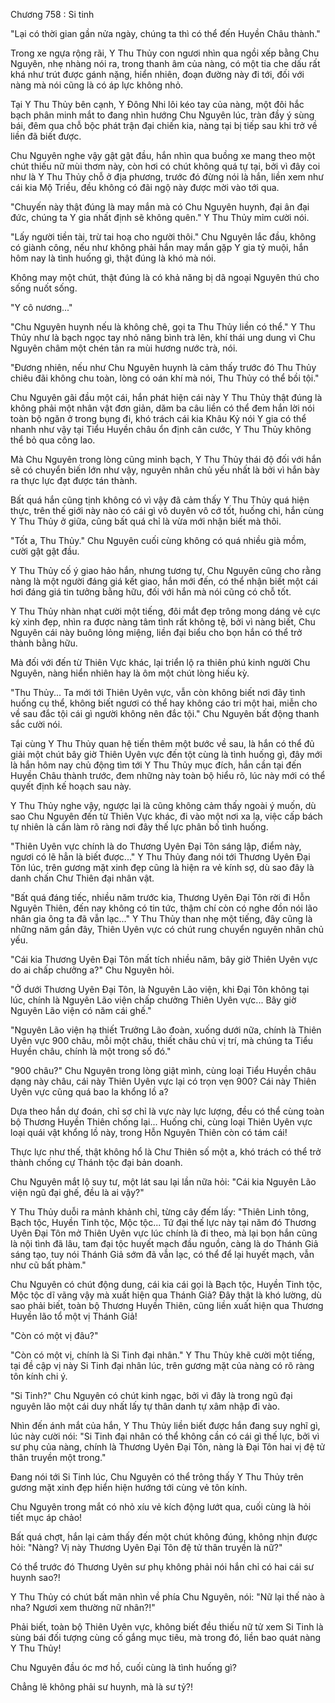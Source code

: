 




Chương 758 : Si tinh


"Lại có thời gian gần nửa ngày, chúng ta thì có thể đến Huyền Châu thành."

Trong xe ngựa rộng rãi, Y Thu Thủy con ngươi nhìn qua ngồi xếp bằng Chu Nguyên, nhẹ nhàng nói ra, trong thanh âm của nàng, có một tia che dấu rất khá như trút được gánh nặng, hiển nhiên, đoạn đường này đi tới, đối với nàng mà nói cũng là có áp lực không nhỏ.

Tại Y Thu Thủy bên cạnh, Y Đông Nhi lôi kéo tay của nàng, một đôi hắc bạch phân minh mắt to đang nhìn hướng Chu Nguyên lúc, tràn đầy ý sùng bái, đêm qua chỗ bộc phát trận đại chiến kia, nàng tại bị tiếp sau khi trở về liền đã biết được.

Chu Nguyên nghe vậy gật gật đầu, hắn nhìn qua buồng xe mang theo một chút thiếu nữ mùi thơm này, còn hơi có chút không quá tự tại, bởi vì đây coi như là Y Thu Thủy chỗ ở địa phương, trước đó đừng nói là hắn, liền xem như cái kia Mộ Triều, đều không có đãi ngộ này được mời vào tới qua.

"Chuyến này thật đúng là may mắn mà có Chu Nguyên huynh, đại ân đại đức, chúng ta Y gia nhất định sẽ không quên." Y Thu Thủy mỉm cười nói.

"Lấy người tiền tài, trừ tai hoạ cho người thôi." Chu Nguyên lắc đầu, không có giành công, nếu như không phải hắn may mắn gặp Y gia tỷ muội, hắn hôm nay là tình huống gì, thật đúng là khó mà nói.

Không may một chút, thật đúng là có khả năng bị dã ngoại Nguyên thú cho sống nuốt sống.

"Y cô nương..."

"Chu Nguyên huynh nếu là không chê, gọi ta Thu Thủy liền có thể." Y Thu Thủy như là bạch ngọc tay nhỏ nâng bình trà lên, khí thái ung dung vì Chu Nguyên châm một chén tản ra mùi hương nước trà, nói.

"Đương nhiên, nếu như Chu Nguyên huynh là cảm thấy trước đó Thu Thủy chiêu đãi không chu toàn, lòng có oán khí mà nói, Thu Thủy có thể bồi tội."

Chu Nguyên gãi đầu một cái, hắn phát hiện cái này Y Thu Thủy thật đúng là không phải một nhân vật đơn giản, dăm ba câu liền có thể đem hắn lời nói toàn bộ ngăn ở trong bụng đi, khó trách cái kia Khâu Kỷ nói Y gia có thể nhanh như vậy tại Tiểu Huyền châu ổn định cân cước, Y Thu Thủy không thể bỏ qua công lao.

Mà Chu Nguyên trong lòng cũng minh bạch, Y Thu Thủy thái độ đối với hắn sẽ có chuyển biến lớn như vậy, nguyên nhân chủ yếu nhất là bởi vì hắn bày ra thực lực đạt được tán thành.

Bất quá hắn cũng tịnh không có vì vậy đã cảm thấy Y Thu Thủy quá hiện thực, trên thế giới này nào có cái gì vô duyên vô cớ tốt, huống chi, hắn cùng Y Thu Thủy ở giữa, cũng bất quá chỉ là vừa mới nhận biết mà thôi.

"Tốt a, Thu Thủy." Chu Nguyên cuối cùng không có quá nhiều già mồm, cười gật gật đầu.

Y Thu Thủy cố ý giao hảo hắn, nhưng tương tự, Chu Nguyên cũng cho rằng nàng là một người đáng giá kết giao, hắn mới đến, có thể nhận biết một cái hơi đáng giá tin tưởng bằng hữu, đối với hắn mà nói cũng có chỗ tốt.

Y Thu Thủy nhàn nhạt cười một tiếng, đôi mắt đẹp trông mong dáng vẻ cực kỳ xinh đẹp, nhìn ra được nàng tâm tình rất không tệ, bởi vì nàng biết, Chu Nguyên cái này buông lỏng miệng, liền đại biểu cho bọn hắn có thể trở thành bằng hữu.

Mà đối với đến từ Thiên Vực khác, lại triển lộ ra thiên phú kinh người Chu Nguyên, nàng hiển nhiên hay là ôm một chút lòng hiếu kỳ.

"Thu Thủy... Ta mới tới Thiên Uyên vực, vẫn còn không biết nơi đây tình huống cụ thể, không biết ngươi có thể hay không cáo tri một hai, miễn cho về sau đắc tội cái gì người không nên đắc tội." Chu Nguyên bất động thanh sắc cười nói.

Tại cùng Y Thu Thủy quan hệ tiến thêm một bước về sau, là hắn có thể đủ giải một chút bây giờ Thiên Uyên vực đến tột cùng là tình huống gì, đây mới là hắn hôm nay chủ động tìm tới Y Thu Thủy mục đích, hắn cần tại đến Huyền Châu thành trước, đem những này toàn bộ hiểu rõ, lúc này mới có thể quyết định kế hoạch sau này.

Y Thu Thủy nghe vậy, ngược lại là cũng không cảm thấy ngoài ý muốn, dù sao Chu Nguyên đến từ Thiên Vực khác, đi vào một nơi xa lạ, việc cấp bách tự nhiên là cần làm rõ ràng nơi đây thế lực phân bố tình huống.

"Thiên Uyên vực chính là do Thương Uyên Đại Tôn sáng lập, điểm này, ngươi có lẽ hẳn là biết được..." Y Thu Thủy đang nói tới Thương Uyên Đại Tôn lúc, trên gương mặt xinh đẹp cũng là hiện ra vẻ kính sợ, dù sao đây là danh chấn Chư Thiên đại nhân vật.

"Bất quá đáng tiếc, nhiều năm trước kia, Thương Uyên Đại Tôn rời đi Hỗn Nguyên Thiên, đến nay không có tin tức, thậm chí còn có nghe đồn nói lão nhân gia ông ta đã vẫn lạc..." Y Thu Thủy than nhẹ một tiếng, đây cũng là những năm gần đây, Thiên Uyên vực có chút rung chuyển nguyên nhân chủ yếu.

"Cái kia Thương Uyên Đại Tôn mất tích nhiều năm, bây giờ Thiên Uyên vực do ai chấp chưởng a?" Chu Nguyên hỏi.

"Ở dưới Thương Uyên Đại Tôn, là Nguyên Lão viện, khi Đại Tôn không tại lúc, chính là Nguyên Lão viện chấp chưởng Thiên Uyên vực... Bây giờ Nguyên Lão viện có năm cái ghế."

"Nguyên Lão viện hạ thiết Trưởng Lão đoàn, xuống dưới nữa, chính là Thiên Uyên vực 900 châu, mỗi một châu, thiết châu chủ vị trí, mà chúng ta Tiểu Huyền châu, chính là một trong số đó."

"900 châu?" Chu Nguyên trong lòng giật mình, cùng loại Tiểu Huyền châu dạng này châu, cái này Thiên Uyên vực lại có trọn vẹn 900? Cái này Thiên Uyên vực cũng quá bao la khổng lồ a?

Dựa theo hắn dự đoán, chỉ sợ chỉ là vực này lực lượng, đều có thể cùng toàn bộ Thương Huyền Thiên chống lại... Huống chi, cùng loại Thiên Uyên vực loại quái vật khổng lồ này, trong Hỗn Nguyên Thiên còn có tám cái!

Thực lực như thế, thật không hổ là Chư Thiên số một a, khó trách có thể trở thành chống cự Thánh tộc đại bản doanh.

Chu Nguyên mắt lộ suy tư, một lát sau lại lần nữa hỏi: "Cái kia Nguyên Lão viện ngũ đại ghế, đều là ai vậy?"

Y Thu Thủy duỗi ra mảnh khảnh chỉ, từng cây đếm lấy: "Thiên Linh tông, Bạch tộc, Huyền Tinh tộc, Mộc tộc... Tứ đại thế lực này tại năm đó Thương Uyên Đại Tôn mở Thiên Uyên vực lúc chính là đi theo, mà lại bọn hắn cũng là nội tình đã lâu, tam đại tộc huyết mạch đầu nguồn, càng là do Thánh Giả sáng tạo, tuy nói Thánh Giả sớm đã vẫn lạc, có thể để lại huyết mạch, vẫn như cũ bất phàm."

Chu Nguyên có chút động dung, cái kia cái gọi là Bạch tộc, Huyền Tinh tộc, Mộc tộc dĩ vãng vậy mà xuất hiện qua Thánh Giả? Đây thật là khó lường, dù sao phải biết, toàn bộ Thương Huyền Thiên, cũng liền xuất hiện qua Thương Huyền lão tổ một vị Thánh Giả!

"Còn có một vị đâu?"

"Còn có một vị, chính là Si Tinh đại nhân." Y Thu Thủy khẽ cười một tiếng, tại đề cập vị này Si Tinh đại nhân lúc, trên gương mặt của nàng có rõ ràng tôn kính chi ý.

"Si Tinh?" Chu Nguyên có chút kinh ngạc, bởi vì đây là trong ngũ đại nguyên lão một cái duy nhất lấy tự thân danh tự xâm nhập đi vào.

Nhìn đến ánh mắt của hắn, Y Thu Thủy liền biết được hắn đang suy nghĩ gì, lúc này cười nói: "Si Tinh đại nhân có thể không cần có cái gì thế lực, bởi vì sư phụ của nàng, chính là Thương Uyên Đại Tôn, nàng là Đại Tôn hai vị đệ tử thân truyền một trong."

Đang nói tới Si Tinh lúc, Chu Nguyên có thể trông thấy Y Thu Thủy trên gương mặt xinh đẹp hiển hiện hướng tới cùng vẻ tôn kính.

Chu Nguyên trong mắt có nhỏ xíu vẻ kích động lướt qua, cuối cùng là hỏi tiết mục áp chảo!

Bất quá chợt, hắn lại cảm thấy đến một chút không đúng, không nhịn được hỏi: "Nàng? Vị này Thương Uyên Đại Tôn đệ tử thân truyền là nữ?"

Có thể trước đó Thương Uyên sư phụ không phải nói hắn chỉ có hai cái sư huynh sao?!

Y Thu Thủy có chút bất mãn nhìn về phía Chu Nguyên, nói: "Nữ lại thế nào à nha? Ngươi xem thường nữ nhân?!"

Phải biết, toàn bộ Thiên Uyên vực, không biết đều thiếu nữ tử xem Si Tinh là sùng bái đối tượng cùng cố gắng mục tiêu, mà trong đó, liền bao quát nàng Y Thu Thủy!

Chu Nguyên đầu óc mơ hồ, cuối cùng là tình huống gì?

Chẳng lẽ không phải sư huynh, mà là sư tỷ?!




